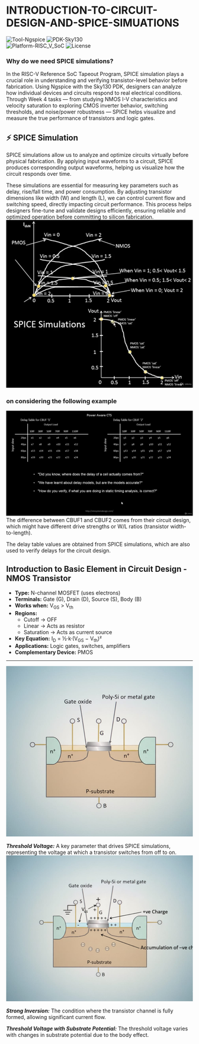 # INTRODUCTION-TO-CIRCUIT-DESIGN-AND-SPICE-SIMUATIONS
![Tool-Ngspice](https://img.shields.io/badge/Tool-Ngspice-blue)
![PDK-Sky130](https://img.shields.io/badge/PDK-Sky130-orange)  
![Platform-RISC_V_SoC](https://img.shields.io/badge/Platform-RISC--V_SoC-green)
![License](https://img.shields.io/badge/License-GPLv3-red)
### Why do we need SPICE simulations?
In the RISC-V Reference SoC Tapeout Program, SPICE simulation plays a crucial role in understanding and verifying transistor-level behavior before fabrication. Using Ngspice with the Sky130 PDK, designers can analyze how individual devices and circuits respond to real electrical conditions. Through Week 4 tasks — from studying NMOS I-V characteristics and velocity saturation to exploring CMOS inverter behavior, switching thresholds, and noise/power robustness — SPICE helps visualize and measure the true performance of transistors and logic gates.
## ⚡ SPICE Simulation

SPICE simulations allow us to analyze and optimize circuits virtually before physical fabrication. By applying input waveforms to a circuit, SPICE produces corresponding output waveforms, helping us visualize how the circuit responds over time.

These simulations are essential for measuring key parameters such as delay, rise/fall time, and power consumption. By adjusting transistor dimensions like width (W) and length (L), we can control current flow and switching speed, directly impacting circuit performance. This process helps designers fine-tune and validate designs efficiently, ensuring reliable and optimized operation before committing to silicon fabrication.
![image](https://github.com/manohargumma/INTRODUCTION-TO-CIRCUIT-DESIGN-AND-SPICE-SIMUATIONS/blob/7ff37809307194b728e8cbc5779436400d03279b/pics/Screenshot%20from%202025-10-15%2017-11-29.png)
### on considering the following example
![image](https://github.com/manohargumma/INTRODUCTION-TO-CIRCUIT-DESIGN-AND-SPICE-SIMUATIONS/blob/ce41d03989a1e697d47850bb6eaf5944500a70cc/pics/Screenshot%20from%202025-10-15%2017-12-30.png)
The difference between CBUF1 and CBUF2 comes from their circuit design, which might have different drive strengths or W/L ratios (transistor width-to-length).

The delay table values are obtained from SPICE simulations, which are also used to verify delays for the circuit design.
## Introduction to Basic Element in Circuit Design - NMOS Transistor


- **Type:** N-channel MOSFET (uses electrons)  
- **Terminals:** Gate (G), Drain (D), Source (S), Body (B)  
- **Works when:** V<sub>GS</sub> > V<sub>th</sub>  
- **Regions:**  
  - Cutoff → OFF  
  - Linear → Acts as resistor  
  - Saturation → Acts as current source  
- **Key Equation:** I<sub>D</sub> = ½·k·(V<sub>GS</sub> − V<sub>th</sub>)²  
- **Applications:** Logic gates, switches, amplifiers  
- **Complementary Device:** PMOS  

---
![image](https://github.com/manohargumma/INTRODUCTION-TO-CIRCUIT-DESIGN-AND-SPICE-SIMUATIONS/blob/ece5f17695fe52b2c1d9e7d118658401b966ffe4/pics/WhatsApp%20Image%202025-10-16%20at%2014.29.39.jpeg)

***Threshold Voltage:*** A key parameter that drives SPICE simulations, representing the voltage at which a transistor switches from off to on.
![image](https://github.com/manohargumma/INTRODUCTION-TO-CIRCUIT-DESIGN-AND-SPICE-SIMUATIONS/blob/8f9b671e9e1a816dd71210da7f5a62d4723d7731/pics/WhatsApp%20Image%202025-10-16%20at%2014.29.39%20(1).jpeg)

***Strong Inversion:*** The condition where the transistor channel is fully formed, allowing significant current flow.

***Threshold Voltage with Substrate Potential:*** The threshold voltage varies with changes in substrate potential due to the body effect.
